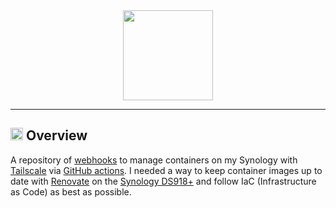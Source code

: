 <div align="center">

<img src="https://avatars.githubusercontent.com/u/1470571" align="center" width="144px" height="144px"/>

</div>

---

## <img src="https://fonts.gstatic.com/s/e/notoemoji/latest/1f4a1/512.gif" alt="💡" width="20" height="20"> Overview

A repository of [webhooks](https://github.com/adnanh/webhook) to manage containers on my Synology with [Tailscale](https://tailscale.com) via [GitHub actions](https://github.com/features/actions). I needed a way to keep container images up to date with [Renovate](https://github.com/renovatebot/renovate) on the [Synology DS918+](https://global.download.synology.com/download/Document/Hardware/DataSheet/DiskStation/18-year/DS918+/enu/Synology_DS918_Plus_Data_Sheet_enu.pdf) and follow IaC (Infrastructure as Code) as best as possible.
